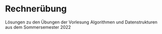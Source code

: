 # Rechnerübung
Lösungen zu den Übungen der Vorlesung Algorithmen und Datenstrukturen aus dem Sommersemester 2022
